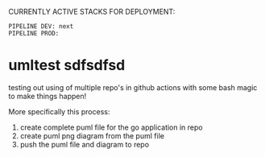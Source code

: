 CURRENTLY ACTIVE STACKS FOR DEPLOYMENT:
```
PIPELINE DEV: next
PIPELINE PROD: 
```

# umltest sdfsdfsd

testing out using of multiple repo's in github actions with some bash magic to make things happen!

More specifically this process:

1) create complete puml file for the go application in repo
2) create puml png diagram from the puml file
3) push the puml file and diagram to repo
